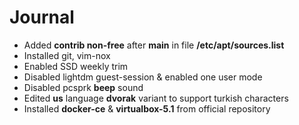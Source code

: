 # Journal

* Added **contrib non-free** after **main** in file **/etc/apt/sources.list**
* Installed git, vim-nox
* Enabled SSD weekly trim
* Disabled lightdm guest-session & enabled one user mode
* Disabled pcsprk **beep** sound
* Edited **us** language **dvorak** variant to support turkish characters
* Installed **docker-ce** & **virtualbox-5.1** from official repository
